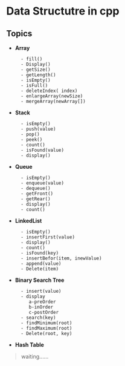 # Data Structutre in cpp

## Topics

 - **Array**
 
		 - fill()
		 - Display()
		 - getSize()
		 - getLength()
		 - isEmpty()
		 - isFull()
		 - deleteIndex( index)
		 - enlargeArray(newSize)
		 - mergeArray(newArray[])		

 - **Stack**

		 - isEmpty()
		 - push(value)
		 - pop()
		 - peek()
		 - count()
		 - isFound(value)
		 - display()

					
 - **Queue**
		 
			 
		 - isEmpty()
		 - enqueue(value)
		 - dequeue()
		 - getFront()
		 - getRear()
		 - display()
		 - count()	
 - **LinkedList**
 
	 
		 - isEmpty()
		 - insertFirst(value)
		 - display()
		 - count()
		 - isFound(key)
		 - insertBefor(item, inewValue)
		 - append(value)
		 - Delete(item)
		 
 - **Binary Search Tree**

		 - insert(value)
		 - display
			a-preOrder
			b-inOrder
			c-postOrder
		 - search(key)
		 - findMinimum(root)
		 - findMaximum(root)
		 - Delete(root, key)

 - **Hash Table**
	 

> waiting......

